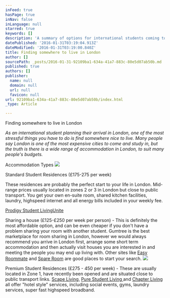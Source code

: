 ```yaml
---
inFeed: true
hasPage: true
inNav: false
inLanguage: null
starred: true
keywords: []
description: 'A summary of options for international students coming to London, including links to some options and indicative price ranges.'
datePublished: '2016-01-31T03:19:04.913Z'
dateModified: '2016-01-31T03:19:00.840Z'
title: Finding somewhere to live in London
author: []
sourcePath: _posts/2016-01-31-92109ba1-634a-41a7-883c-80e5d07ab50b.md
published: true
authors: []
publisher:
  name: null
  domain: null
  url: null
  favicon: null
url: 92109ba1-634a-41a7-883c-80e5d07ab50b/index.html
_type: Article

---
```

Finding somewhere to live in London

_As an international student planning their arrival in London, one of the most stressful things you have to do is find somewhere nice to live. Many people say London is one of the most expensive cities to come and study in, but the truth is there is a wide range of accommodation in London, to suit many people's budgets._

Accommodation Types
![](https://the-grid-user-content.s3-us-west-2.amazonaws.com/a262d629-3028-47ee-8239-4a9cf7c33b46.jpg)

Standard Student Residences (£175-275 per week)

These residences are probably the perfect start to your life in London. Mid-range prices usually located in zones 2 or 3 in London but close to public transport. You get your own en-suite room, shared kitchen facilities, laundry, highspeed internet and all energy bills included in your weekly fee.

[Prodigy Student Living][0][Unite][1]

Sharing a house (£125-£250 per week per person) - This is definitely the most affordable option, and can be even cheaper if you don't have a problem sharing your room with another student. Gumtree is the best marketplace for room sharing in London, however we would always recommend you arrive in London first, arrange some short term accommodation and then actually visit houses you are interested in and meeting the people you may end up living with. Other sites like [Easy Roommate][2] and [Spare Room][3] are good places to start your search.
![](https://the-grid-user-content.s3-us-west-2.amazonaws.com/858b3f3e-f082-4927-8ed9-d723bc5a5cad.jpg)

Premium Student Residences (£275 - 450 per week) - These are usually located in Zone 1, have recently been opened and are situated close to public transport links. [Scape Living][4], [Pure Student Living ][5]and [Chapter Living][6] all offer "hotel style" services, including social events, gyms, laundry services, super fast highspeed broadband. 

[0]: www.prodigy-living.co.uk
[1]: www.unite-students.com
[2]: www.easyroommate.com
[3]: student.spareroom.co.uk
[4]: http://www.scapeliving.com/home
[5]: http://purestudentliving.com/
[6]: http://www.chapter-living.com/